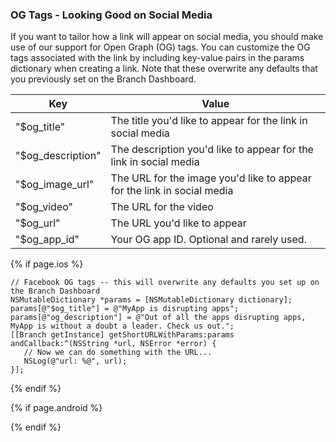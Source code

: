 ### OG Tags - Looking Good on Social Media

If you want to tailor how a link will appear on social media, you should make use of our support for Open Graph (OG) tags. You can customize the OG tags associated with the link by including key-value pairs in the params dictionary when creating a link. Note that these overwrite any defaults that you previously set on the Branch Dashboard.

| Key | Value
| --- | ---
| "$og_title" | The title you'd like to appear for the link in social media
| "$og_description" | The description you'd like to appear for the link in social media
| "$og_image_url" | The URL for the image you'd like to appear for the link in social media
| "$og_video" | The URL for the video 
| "$og_url" | The URL you'd like to appear
| "$og_app_id" | Your OG app ID. Optional and rarely used.


<!--- iOS -->
{% if page.ios %}

~~~objc
// Facebook OG tags -- this will overwrite any defaults you set up on the Branch Dashboard
NSMutableDictionary *params = [NSMutableDictionary dictionary];    
params[@"$og_title"] = @"MyApp is disrupting apps";
params[@"og_description"] = @"Out of all the apps disrupting apps, MyApp is without a doubt a leader. Check us out.";
[[Branch getInstance] getShortURLWithParams:params andCallback:^(NSString *url, NSError *error) {
   // Now we can do something with the URL...
   NSLog(@"url: %@", url);
}];
~~~

{% endif %}
<!--- /iOS -->


<!--- Android -->
{% if page.android %}


{% endif %}
<!--- /Android -->
